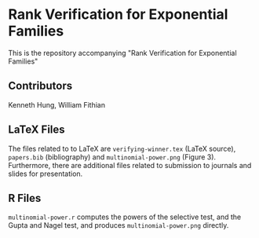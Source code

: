 Rank Verification for Exponential Families
========
This is the repository accompanying "Rank Verification for Exponential Families"

Contributors
--------
Kenneth Hung, William Fithian

LaTeX Files
--------
The files related to to LaTeX are `verifying-winner.tex` (LaTeX source), `papers.bib` (bibliography) and `multinomial-power.png` (Figure 3). Furthermore, there are additional files related to submission to journals and slides for presentation.

R Files
-------
`multinomial-power.r` computes the powers of the selective test, and the Gupta and Nagel test, and produces `multinomial-power.png` directly.